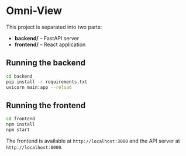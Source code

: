 # Omni-View

This project is separated into two parts:

- **backend/** – FastAPI server
- **frontend/** – React application

## Running the backend
```bash
cd backend
pip install -r requirements.txt
uvicorn main:app --reload
```

## Running the frontend
```bash
cd frontend
npm install
npm start
```

The frontend is available at `http://localhost:3000` and the API server at `http://localhost:8000`.
